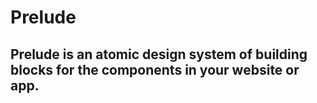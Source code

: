 # Prelude

## Prelude is an atomic design system of building blocks for the components in your website or app. 


